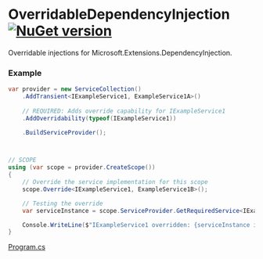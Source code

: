 # OverridableDependencyInjection [![NuGet version](https://badge.fury.io/nu/OverridableDependencyInjection.svg?101)](http://badge.fury.io/nu/OverridableDependencyInjection)
Overridable injections for Microsoft.Extensions.DependencyInjection.

### Example

```C#
var provider = new ServiceCollection()
    .AddTransient<IExampleService1, ExampleService1A>()
    
    // REQUIRED: Adds override capability for IExampleService1
    .AddOverridability(typeof(IExampleService1))

    .BuildServiceProvider();



// SCOPE
using (var scope = provider.CreateScope())
{
    // Override the service implementation for this scope
    scope.Override<IExampleService1, ExampleService1B>();

    // Testing the override
    var serviceInstance = scope.ServiceProvider.GetRequiredService<IExampleService1>();

    Console.WriteLine($"IExampleService1 overridden: {serviceInstance is ExampleService1B}");
}
```

[Program.cs](https://github.com/mustaddon/OverridableDependencyInjection/blob/main/ExampleApp/Program.cs)
